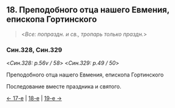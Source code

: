 
## 18. Преподобного отца нашего Евмения, епископа Гортинского 

> <*Все: попраздн. и св., тропарь только праздн.*>

### Син.328, Син.329

<*Син.328: p.56v / 58*>
<*Син.329: p.49 / 50*>

Преподобного отца нашего Евмения, епископа Гортинского

Последование вместе праздника и святого.

[← 17-е](09_17_SAB.ru.md) | [18-е](README.md#18-й) | [19-е →](09_19_SAB.ru.md)
